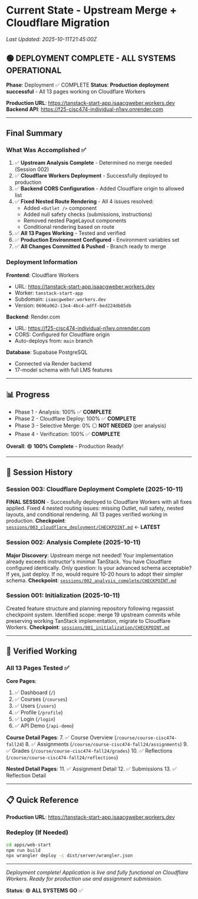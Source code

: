 # Current State - Upstream Merge + Cloudflare Migration

*Last Updated: 2025-10-11T21:45:00Z*

## 🟢 DEPLOYMENT COMPLETE - ALL SYSTEMS OPERATIONAL

**Phase**: Deployment ✅ COMPLETE
**Status**: **Production deployment successful** - All 13 pages working on Cloudflare Workers

**Production URL**: https://tanstack-start-app.isaacgweber.workers.dev
**Backend API**: https://f25-cisc474-individual-n1wv.onrender.com

---

## Final Summary

### What Was Accomplished ✅

1. ✅ **Upstream Analysis Complete** - Determined no merge needed (Session 002)
2. ✅ **Cloudflare Workers Deployment** - Successfully deployed to production
3. ✅ **Backend CORS Configuration** - Added Cloudflare origin to allowed list
4. ✅ **Fixed Nested Route Rendering** - All 4 issues resolved:
   - Added `<Outlet />` component
   - Added null safety checks (submissions, instructions)
   - Removed nested PageLayout components
   - Conditional rendering based on route
5. ✅ **All 13 Pages Working** - Tested and verified
6. ✅ **Production Environment Configured** - Environment variables set
7. ✅ **All Changes Committed & Pushed** - Branch ready to merge

### Deployment Information

**Frontend**: Cloudflare Workers
- URL: https://tanstack-start-app.isaacgweber.workers.dev
- Worker: `tanstack-start-app`
- Subdomain: `isaacgweber.workers.dev`
- Version: `0696a962-13e4-4bc4-adff-bed224db85db`

**Backend**: Render.com
- URL: https://f25-cisc474-individual-n1wv.onrender.com
- CORS: Configured for Cloudflare origin
- Auto-deploys from: `main` branch

**Database**: Supabase PostgreSQL
- Connected via Render backend
- 17-model schema with full LMS features

---

## 📊 Progress

- Phase 1 - Analysis: 100% ✅ **COMPLETE**
- Phase 2 - Cloudflare Deploy: 100% ✅ **COMPLETE**
- Phase 3 - Selective Merge: 0% ⚪ **NOT NEEDED** (per analysis)
- Phase 4 - Verification: 100% ✅ **COMPLETE**

**Overall**: 🟢 **100% Complete** - Production Ready!

---

## 📝 Session History

### Session 003: Cloudflare Deployment Complete (2025-10-11)
**FINAL SESSION** - Successfully deployed to Cloudflare Workers with all fixes applied. Fixed 4 nested routing issues: missing Outlet, null safety, nested layouts, and conditional rendering. All 13 pages verified working in production.
**Checkpoint**: [`sessions/003_cloudflare_deployment/CHECKPOINT.md`](sessions/003_cloudflare_deployment/CHECKPOINT.md) ← **LATEST**

### Session 002: Analysis Complete (2025-10-11)
**Major Discovery**: Upstream merge not needed! Your implementation already exceeds instructor's minimal TanStack. You have Cloudflare configured identically. Only question: Is your advanced schema acceptable? If yes, just deploy. If no, would require 10-20 hours to adopt their simpler schema.
**Checkpoint**: [`sessions/002_analysis_complete/CHECKPOINT.md`](sessions/002_analysis_complete/CHECKPOINT.md)

### Session 001: Initialization (2025-10-11)
Created feature structure and planning repository following regassist checkpoint system. Identified scope: merge 19 upstream commits while preserving working TanStack implementation, migrate to Cloudflare Workers.
**Checkpoint**: [`sessions/001_initialization/CHECKPOINT.md`](sessions/001_initialization/CHECKPOINT.md)

---

## 🎯 Verified Working

### All 13 Pages Tested ✅

**Core Pages**:
1. ✅ Dashboard (`/`)
2. ✅ Courses (`/courses`)
3. ✅ Users (`/users`)
4. ✅ Profile (`/profile`)
5. ✅ Login (`/login`)
6. ✅ API Demo (`/api-demo`)

**Course Detail Pages**:
7. ✅ Course Overview (`/course/course-cisc474-fall24`)
8. ✅ Assignments (`/course/course-cisc474-fall24/assignments`)
9. ✅ Grades (`/course/course-cisc474-fall24/grades`)
10. ✅ Reflections (`/course/course-cisc474-fall24/reflections`)

**Nested Detail Pages**:
11. ✅ Assignment Detail
12. ✅ Submissions
13. ✅ Reflection Detail

---

## 📋 Quick Reference

**Production URL**: https://tanstack-start-app.isaacgweber.workers.dev

### Redeploy (If Needed)

```bash
cd apps/web-start
npm run build
npx wrangler deploy -c dist/server/wrangler.json
```

---

*Deployment complete! Application is live and fully functional on Cloudflare Workers. Ready for production use and assignment submission.*

**Status**: 🟢 **ALL SYSTEMS GO** ✅
